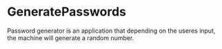 # GeneratePasswords
Password generator is an application that depending on the useres input, the machine will generate a random number. 
